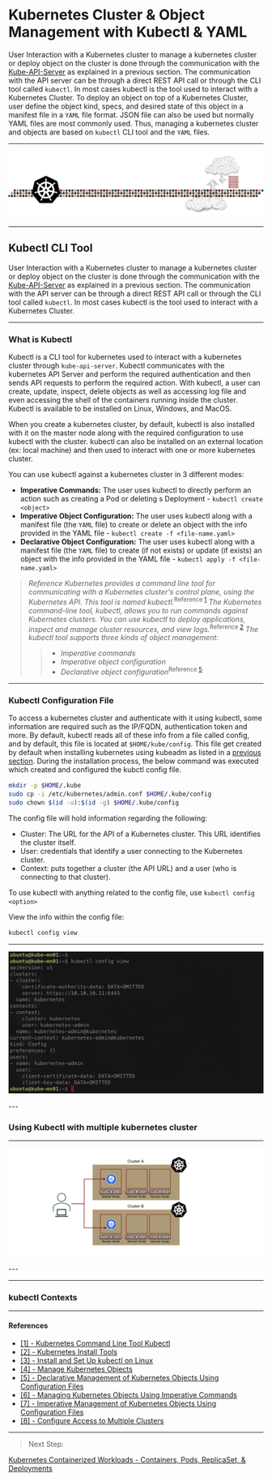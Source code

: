 # Kubernetes Cluster & Object Management with Kubectl & YAML

User Interaction with a Kubernetes cluster to manage a kubernetes cluster or deploy object on the cluster is done through the communication with the [Kube-API-Server](https://github.com/tahershaker/Learning-Kubernetes/tree/main/2.%20Kubernetes%20Cluster%20Architecture%20-%20Components%20%26%20High-level%20Main%20Objects#3a-i-api-server) as explained in a previous section. The communication with the API server can be through a direct REST API call or through the CLI tool called `kubectl`. In most cases kubectl is the tool used to interact with a Kubernetes Cluster. To deploy an object on top of a Kubernetes Cluster, user define the object kind, specs, and desired state of this object in a manifest file in a `YAML` file format. JSON file can also be used but normally YAML files are most commonly used. Thus, managing a kubernetes cluster and objects are based on `kubectl` CLI tool and the `YAML` files.

---

<p align="center">
    <img src="images/IntroPic.png">
</p>

---

## Kubectl CLI Tool

User Interaction with a Kubernetes cluster to manage a kubernetes cluster or deploy object on the cluster is done through the communication with the [Kube-API-Server](https://github.com/tahershaker/Learning-Kubernetes/tree/main/2.%20Kubernetes%20Cluster%20Architecture%20-%20Components%20%26%20High-level%20Main%20Objects#3a-i-api-server) as explained in a previous section. The communication with the API server can be through a direct REST API call or through the CLI tool called `kubectl`. In most cases kubectl is the tool used to interact with a Kubernetes Cluster.

---

### What is Kubectl

Kubectl is a CLI tool for kubernetes used to interact with a kubernetes cluster through `kube-api-server`. Kubectl communicates with the kubernetes API Server and perform the required authentication and then sends API requests to perform the required action. With kubectl, a user can create, update, inspect, delete objects as well as accessing log file and even accessing the shell of the containers running inside the cluster. Kubectl is available to be installed on Linux, Windows, and MacOS. 

When you create a kubernetes cluster, by default, kubectl is also installed with it on the master node along with the required configuration to use kubectl with the cluster. kubectl can also be installed on an external location (ex: local machine) and then used to interact with one or more kubernetes cluster.

You can use kubectl against a kubernetes cluster in 3 different modes:
- __Imperative Commands:__ The user uses kubectl to directly perform an action such as creating a Pod or deleting s Deployment - `kubectl create <object>`
- __Imperative Object Configuration:__ The user uses kubectl along with a manifest file (the `YAML` file) to create or delete an object with the info provided in the YAML file - `kubectl create -f <file-name.yaml>`
- __Declarative Object Configuration:__ The user uses kubectl along with a manifest file (the `YAML` file) to create (if not exists) or update (if exists) an object with the info provided in the YAML file - `kubectl apply -f <file-name.yaml>`

> _Reference_
> _Kubernetes provides a command line tool for communicating with a Kubernetes cluster's control plane, using the Kubernetes API. This tool is named kubectl._<sup>Reference [1](#References)</sup>
> _The Kubernetes command-line tool, kubectl, allows you to run commands against Kubernetes clusters. You can use kubectl to deploy applications, inspect and manage cluster resources, and view logs._<sup>Reference [2](#References)</sup>
> _The kubectl tool supports three kinds of object management:_
>> - _Imperative commands_
>> - _Imperative object configuration_
>> - _Declarative object configuration_<sup>Reference [5](#References)</sup>

---

### Kubectl Configuration File

To access a kubernetes cluster and authenticate with it using kubectl, some information are required such as the IP/FQDN, authentication token and more. By default, kubectl reads all of these info from a file called config, and by default, this file is located at `$HOME/kube/config`. This file get created by default when installing kubernetes using kubeadm as listed in a [previous section](https://github.com/tahershaker/Learning-Kubernetes/tree/main/3.%20Building%20A%20Kubernetes%20Cluster/Building%20A%20Kubernetes%20Cluster%20with%20kubeadm). During the installation process, the below command was executed which created and configured the kubctl config file.

```bash
mkdir -p $HOME/.kube
sudo cp -i /etc/kubernetes/admin.conf $HOME/.kube/config
sudo chown $(id -u):$(id -g) $HOME/.kube/config
```

The config file will hold information regarding the following:
- Cluster: The URL for the API of a Kubernetes cluster. This URL identifies the cluster itself.
- User: credentials that identify a user connecting to the Kubernetes cluster.
- Context: puts together a cluster (the API URL) and a user (who is connecting to that cluster).

To use kubectl with anything related to the config file, use `kubectl config <option>`

View the info within the config file:

```bash
kubectl config view
```

---
<p align="center">
    <img src="images/KubeConfigFile.png">
</p>
---

### Using Kubectl with multiple kubernetes cluster

---
<p align="center">
    <img src="images/MultiClusterMgmt.png">
</p>
---

---

### kubectl Contexts




---


#### References

- [[1] - Kubernetes Command Line Tool Kubectl](https://kubernetes.io/docs/reference/kubectl/)
- [[2] - Kubernetes Install Tools](https://kubernetes.io/docs/tasks/tools/)
- [[3] - Install and Set Up kubectl on Linux](https://kubernetes.io/docs/tasks/tools/install-kubectl-linux/)
- [[4] - Manage Kubernetes Objects](https://kubernetes.io/docs/tasks/manage-kubernetes-objects/)
- [[5] - Declarative Management of Kubernetes Objects Using Configuration Files](https://kubernetes.io/docs/tasks/manage-kubernetes-objects/declarative-config/)
- [[6] - Managing Kubernetes Objects Using Imperative Commands](https://kubernetes.io/docs/tasks/manage-kubernetes-objects/imperative-command/)
- [[7] - Imperative Management of Kubernetes Objects Using Configuration Files](https://kubernetes.io/docs/tasks/manage-kubernetes-objects/imperative-config/)
- [[8] - Configure Access to Multiple Clusters](https://kubernetes.io/docs/tasks/access-application-cluster/configure-access-multiple-clusters/)



---

> Next Step:

[Kubernetes Containerized Workloads - Containers, Pods, ReplicaSet, & Deployments](https://github.com/tahershaker/Learning-Kubernetes/tree/main/5.%20Kubernetes%20Containerized%20Workloads%20-%20Pods%20%26%20Deployments)